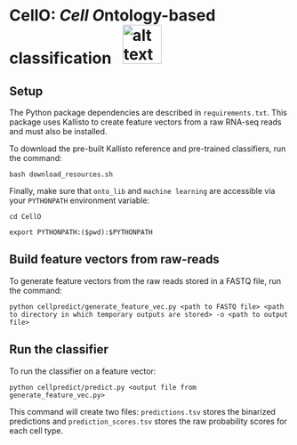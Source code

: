 # CellO: *Cell O*ntology-based classification &nbsp; <img src="https://raw.githubusercontent.com/deweylab/CellO/master/cello.png" alt="alt text" width="70px" height="70px">

## Setup 

The Python package dependencies are described in ``requirements.txt``. This package uses Kallisto to create feature vectors from a raw RNA-seq reads and must also be installed.  

To download the pre-built Kallisto reference and pre-trained classifiers, run the command: 

``bash download_resources.sh`` 

Finally, make sure that  ``onto_lib`` and ``machine learning`` are accessible via your ``PYTHONPATH`` environment variable:

``cd CellO``

``export PYTHONPATH:($pwd):$PYTHONPATH``

## Build feature vectors from raw-reads

To generate feature vectors from the raw reads stored in a FASTQ file, run the command: 

``python cellpredict/generate_feature_vec.py <path to FASTQ file> <path to directory in which temporary outputs are stored> -o <path to output file>``

## Run the classifier 

To run the classifier on a feature vector: 

``python cellpredict/predict.py <output file from generate_feature_vec.py>``

This command will create two files: ``predictions.tsv`` stores the binarized predictions and ``prediction_scores.tsv`` stores the raw probability scores for each cell type.


